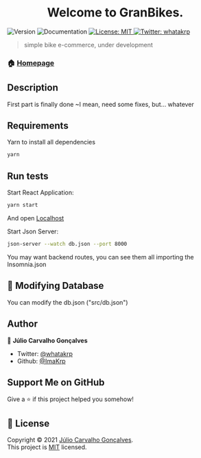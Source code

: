 <h1 align="center">Welcome to GranBikes. </h1>
<p>
  <img alt="Version" src="https://img.shields.io/badge/version-0.1-blue.svg?cacheSeconds=2592000" />
  
  <a target="_blank">
    <img alt="Documentation" src="https://img.shields.io/badge/documentation-yes-brightgreen.svg" />
  </a>
  <a href="https://choosealicense.com/licenses/mit/" target="_blank">
    <img alt="License: MIT" src="https://img.shields.io/badge/License-MIT-yellow.svg" />
  </a>
  <a href="https://twitter.com/whatakrp" target="_blank">
    <img alt="Twitter: whatakrp" src="https://img.shields.io/twitter/follow/whatakrp.svg?style=social" />
  </a>
</p>

> simple bike e-commerce, under development

### 🏠 [Homepage](https://github.com/ImaKrp/BicicletariaReact)

## Description

First part is finally done  ~I mean, need some fixes, but... whatever

## Requirements

Yarn to install all dependencies

 ```sh
yarn
```

## Run tests

Start React Application:
```sh
yarn start
```

And open [Localhost](http://localhost:3000)

Start Json Server:
```sh
json-server --watch db.json --port 8000
```

You may want backend routes, you can see them all importing the Insomnia.json

## 📑 Modifying Database 

You can modify the db.json ("src/db.json")

## Author

👤 **Júlio Carvalho Gonçalves**

* Twitter: [@whatakrp](https://twitter.com/whatakrp)
* Github: [@ImaKrp](https://github.com/ImaKrp)

## Support Me on GitHub

Give a ⭐️ if this project helped you somehow!

## 📝 License

Copyright © 2021 [Júlio Carvalho Gonçalves](https://github.com/ImaKrp).<br />
This project is [MIT](https://github.com/ImaKrp/BicicletariaReact/blob/master/LICENSE) licensed.
